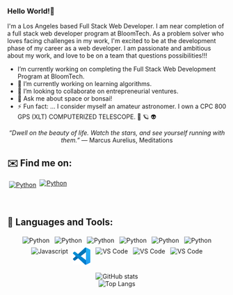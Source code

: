 ### Hello World!👋

I'm a Los Angeles based Full Stack Web Developer. I am near completion of a full stack web developer program at BloomTech. As a problem solver who loves facing challenges in my work, I'm excited to be at the development phase of my career as a web developer. I am passionate and ambitious about my work, and love to be on a team that questions possibilities!!!

- I’m currently working on completing the Full Stack Web Development Program at BloomTech. 
- 🌱 I’m currently working on learning algorithms. 
- 🤝 I’m looking to collaborate on entrepreneurial ventures. 
- 💬 Ask me about space or bonsai! 
- ⚡ Fun fact: ... I consider myself an amateur astronomer. I own a CPC 800 GPS (XLT) COMPUTERIZED TELESCOPE. 🔭 🪐 👽 

<p align='center'> <i>“Dwell on the beauty of life. Watch the stars, and see yourself running with them.”</i> — Marcus Aurelius, Meditations</p>

## ✉️ Find me on:

<p align="center">
 
<!--  <a href="https://jthernandez999.github.io/" target="_blank" rel="noopener noreferrer"> <img src="https://raw.githubusercontent.com/iconic/open-iconic/master/svg/globe.svg" alt="Python" height="40" style="vertical-align:top; margin:4px"> </a> -->
 <a href="https://linkedin.com/in/joe-thomas-hernandez" target="_blank" rel="noopener noreferrer"> <img src="https://cdn.jsdelivr.net/npm/simple-icons@v3/icons/linkedin.svg" alt="Python" height="40" style="vertical-align:top; margin:4px"></a>
 <a href="mailto:j.t.hernandez999@gmail.com"> <img src="https://cdn.jsdelivr.net/npm/simple-icons@v3/icons/gmail.svg" alt="Python" height="40" style="vertical-align:top; margin:4px background-color:white;"></a>
 
</p>

<br/>

## 🧰 Languages and Tools:

<p align="center">
 
<!-- <img src="https://raw.githubusercontent.com/github/explore/80688e429a7d4ef2fca1e82350fe8e3517d3494d/topics/python/python.png" alt="Python" height="40" style="vertical-align:top; margin:4px"> -->
 
 <img src="https://camo.githubusercontent.com/cec92673ea713fa89ba2ae2033daf5851f6f39393ff5b93231aa707d424638d9/68747470733a2f2f696d672e736869656c64732e696f2f62616467652f2d4e6f64656a732d626c61636b3f7374796c653d666c61742d737175617265266c6f676f3d4e6f64652e6a73" alt="Python" height="40" style="vertical-align:top; margin:4px">
 
  <img src="https://camo.githubusercontent.com/137a7a0f28f9e326bcc81a5a0bd853c86435143774c15642d827a5788e778667/68747470733a2f2f696d672e736869656c64732e696f2f62616467652f2d52656163742d626c61636b3f7374796c653d666c61742d737175617265266c6f676f3d7265616374" alt="Python" height="40" style="vertical-align:top; margin:4px">

<img src="https://camo.githubusercontent.com/0c3a16a22ae058cfe38a06dc9ea16404cf006409262f547c9ccfa3ec8b30f71e/68747470733a2f2f696d672e736869656c64732e696f2f62616467652f2d48544d4c352d4533344632363f7374796c653d666c61742d737175617265266c6f676f3d68746d6c35266c6f676f436f6c6f723d7768697465" alt="Python" height="40" style="vertical-align:top; margin:4px">
 
 <img src="https://camo.githubusercontent.com/2435c2a64789b8a71c701a1a593b4a6e6869789bfb0626e515dc2a6b6dffa6c5/68747470733a2f2f696d672e736869656c64732e696f2f62616467652f2d435353332d3135373242363f7374796c653d666c61742d737175617265266c6f676f3d63737333" alt="Python" height="40" style="vertical-align:top; margin:4px">
 
 <img src="https://camo.githubusercontent.com/77bd5e6a17071b0a508f9815bfff782af2020ea1d4b4b26d253ec61ac6be4b14/68747470733a2f2f696d672e736869656c64732e696f2f62616467652f2d506f737467726553514c2d3333363739313f7374796c653d666c61742d737175617265266c6f676f3d706f737467726573716c" alt="Python" height="40" style="vertical-align:top; margin:4px">
 
 <img src="https://camo.githubusercontent.com/e56d586bf373ad33a4e8c7101246d54d5edc0fb52b87d309b899ce4818bd6086/68747470733a2f2f696d672e736869656c64732e696f2f62616467652f2d426f6f7473747261702d3536334437433f7374796c653d666c61742d737175617265266c6f676f3d626f6f747374726170" alt="Python" height="40" style="vertical-align:top; margin:4px">

<img src="https://camo.githubusercontent.com/cf1a0ef083a2372d7f66b4691d5d25bfd8c098f42871e8da90edb1f32ed187c4/68747470733a2f2f696d672e736869656c64732e696f2f62616467652f2d4a6176615363726970742d626c61636b3f7374796c653d666c61742d737175617265266c6f676f3d6a617661736372697074" alt="Javascript" height="40" style="vertical-align:top; margin:4px">
 
<img src="https://raw.githubusercontent.com/github/explore/80688e429a7d4ef2fca1e82350fe8e3517d3494d/topics/visual-studio-code/visual-studio-code.png" alt="VS Code" height="40" style="vertical-align:top; margin:4px">
 
<img src="https://camo.githubusercontent.com/edd3031a0956c904634f9a394267a6ba61e9a0bb95c9512a1fbc0725b4014d03/68747470733a2f2f696d672e736869656c64732e696f2f62616467652f2d4769742d626c61636b3f7374796c653d666c61742d737175617265266c6f676f3d676974" alt="VS Code" height="40" style="vertical-align:top; margin:4px">
 
 <img src="https://camo.githubusercontent.com/cf47f22e684a7deb3fe00783eec8e7407be43a25da81cdecc270d6ffc5bd38e6/68747470733a2f2f696d672e736869656c64732e696f2f62616467652f506f73746d616e2d626c61636b3f7374796c653d666c61742d737175617265266c6f676f3d706f73746d616e" alt="VS Code" height="40" style="vertical-align:top; margin:4px">
 
 <img src="https://camo.githubusercontent.com/85dc47a56a4e73ae7b6e64b3b4416785497e74219ae179ae8faaaca10d5a78d9/68747470733a2f2f696d672e736869656c64732e696f2f62616467652f2d4769744875622d3138313731373f7374796c653d666c61742d737175617265266c6f676f3d676974687562" alt="VS Code" height="40" style="vertical-align:top; margin:4px">
</p>

<!-- [![Top Langs](https://github-readme-stats.vercel.app/api/top-langs/?username=jthernandez999&langs_count=8)](https://github.com/jthernnadez999/github-readme-stats) -->
<div align='center'>
 
![GitHub stats](https://github-readme-stats.vercel.app/api?username=jthernandez999&show_icons=true&theme=tokyonight)   
![Top Langs](https://github-readme-stats.vercel.app/api/top-langs/?username=jthernandez999&theme=tokyonight) 
<!-- ![](https://visitor-badge.laobi.icu/badge?page_id=jthernandez999) -->

<!-- [![Github](https://img.shields.io/github/followers/jthernandez999?label=Follow&style=social)](https://github.com/jthernandez999) -->
